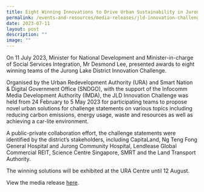 ```yaml
---
title: Eight Winning Innovations to Drive Urban Sustainability in Jurong Lake District
permalink: /events-and-resources/media-releases/jld-innovation-challenge/
date: 2023-07-11
layout: post
description: ""
image: ""
---
```

On 11 July 2023, Minister for National Development and Minister-in-charge of Social Services Integration, Mr Desmond Lee, presented awards to eight winning teams of the Jurong Lake District Innovation Challenge.

Organised by the Urban Redevelopment Authority (URA) and Smart Nation & Digital Government Office (SNDGO), with the support of the Infocomm Media Development Authority (IMDA), the JLD Innovation Challenge was held from 24 February to 5 May 2023 for participating teams to propose novel urban solutions for challenge statements on various topics including reducing carbon emissions, energy usage, waste and resources as well as achieving a car-lite environment. 

A public-private collaboration effort, the challenge statements were identified by the district’s stakeholders, including CapitaLand, Ng Teng Fong General Hospital and Jurong Community Hospital, Lendlease Global Commercial REIT, Science Centre Singapore, SMRT and the Land Transport Authority.

The winning solutions will be exhibited at the URA Centre until 12 August.

View the media release [here](https://www.ura.gov.sg/Corporate/Media-Room/Media-Releases/pr23-24).